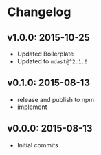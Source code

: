 # Changelog

## v1.0.0: 2015-10-25

- Updated Boilerplate
- Updated to `mdast@^2.1.0`

## v0.1.0: 2015-08-13

- release and publish to npm
- implement

## v0.0.0: 2015-08-13

- Initial commits
